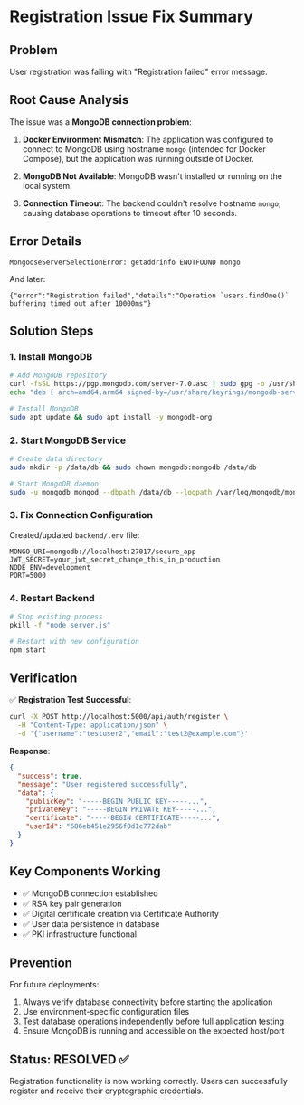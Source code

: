 # Registration Issue Fix Summary

## Problem
User registration was failing with "Registration failed" error message.

## Root Cause Analysis
The issue was a **MongoDB connection problem**:

1. **Docker Environment Mismatch**: The application was configured to connect to MongoDB using hostname `mongo` (intended for Docker Compose), but the application was running outside of Docker.

2. **MongoDB Not Available**: MongoDB wasn't installed or running on the local system.

3. **Connection Timeout**: The backend couldn't resolve hostname `mongo`, causing database operations to timeout after 10 seconds.

## Error Details
```
MongooseServerSelectionError: getaddrinfo ENOTFOUND mongo
```

And later:
```
{"error":"Registration failed","details":"Operation `users.findOne()` buffering timed out after 10000ms"}
```

## Solution Steps

### 1. Install MongoDB
```bash
# Add MongoDB repository
curl -fsSL https://pgp.mongodb.com/server-7.0.asc | sudo gpg -o /usr/share/keyrings/mongodb-server-7.0.gpg --dearmor
echo "deb [ arch=amd64,arm64 signed-by=/usr/share/keyrings/mongodb-server-7.0.gpg ] https://repo.mongodb.org/apt/ubuntu jammy/mongodb-org/7.0 multiverse" | sudo tee /etc/apt/sources.list.d/mongodb-org-7.0.list

# Install MongoDB
sudo apt update && sudo apt install -y mongodb-org
```

### 2. Start MongoDB Service
```bash
# Create data directory
sudo mkdir -p /data/db && sudo chown mongodb:mongodb /data/db

# Start MongoDB daemon
sudo -u mongodb mongod --dbpath /data/db --logpath /var/log/mongodb/mongod.log --fork
```

### 3. Fix Connection Configuration
Created/updated `backend/.env` file:
```env
MONGO_URI=mongodb://localhost:27017/secure_app
JWT_SECRET=your_jwt_secret_change_this_in_production
NODE_ENV=development
PORT=5000
```

### 4. Restart Backend
```bash
# Stop existing process
pkill -f "node server.js"

# Restart with new configuration
npm start
```

## Verification
✅ **Registration Test Successful**:
```bash
curl -X POST http://localhost:5000/api/auth/register \
  -H "Content-Type: application/json" \
  -d '{"username":"testuser2","email":"test2@example.com"}'
```

**Response**:
```json
{
  "success": true,
  "message": "User registered successfully",
  "data": {
    "publicKey": "-----BEGIN PUBLIC KEY-----...",
    "privateKey": "-----BEGIN PRIVATE KEY-----...",
    "certificate": "-----BEGIN CERTIFICATE-----...",
    "userId": "686eb451e2956f0d1c772dab"
  }
}
```

## Key Components Working
- ✅ MongoDB connection established
- ✅ RSA key pair generation
- ✅ Digital certificate creation via Certificate Authority
- ✅ User data persistence in database
- ✅ PKI infrastructure functional

## Prevention
For future deployments:
1. Always verify database connectivity before starting the application
2. Use environment-specific configuration files
3. Test database operations independently before full application testing
4. Ensure MongoDB is running and accessible on the expected host/port

## Status: RESOLVED ✅
Registration functionality is now working correctly. Users can successfully register and receive their cryptographic credentials.